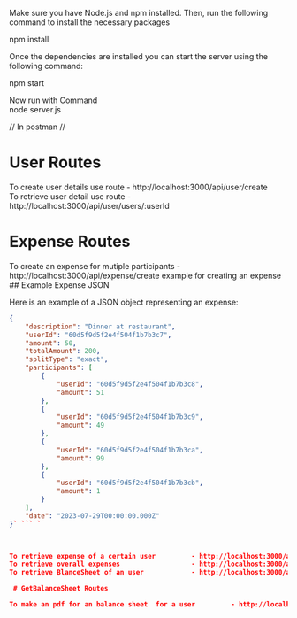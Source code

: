 Make sure you have Node.js and npm installed. Then, run the following command to install the necessary packages

npm install 


Once the dependencies are installed  you can start the server using the following command:

npm start                                             

Now run  with Command                                                                                                                    
node server.js                  

// In postman // 
 # User Routes 
To create user details use route -    http://localhost:3000/api/user/create                 
To retrieve user detail use route -  http://localhost:3000/api/user/users/:userId
 # Expense Routes 
To create an expense for mutiple participants - http://localhost:3000/api/expense/create 
   example for creating an expense                                                                                                                               
                                    ## Example Expense JSON

Here is an example of a JSON object representing an expense:

```json
{
    "description": "Dinner at restaurant",
    "userId": "60d5f9d5f2e4f504f1b7b3c7",
    "amount": 50,
    "totalAmount": 200,
    "splitType": "exact",
    "participants": [
        {
            "userId": "60d5f9d5f2e4f504f1b7b3c8",
            "amount": 51
        },
        {
            "userId": "60d5f9d5f2e4f504f1b7b3c9",
            "amount": 49
        },
        {
            "userId": "60d5f9d5f2e4f504f1b7b3ca",
            "amount": 99
        },
        {
            "userId": "60d5f9d5f2e4f504f1b7b3cb",
            "amount": 1
        }
    ],
    "date": "2023-07-29T00:00:00.000Z"
}` ``` `


                                                                                                                     
To retrieve expense of a certain user         - http://localhost:3000/api/expense/total-expenses/:userId                                      
To retrieve overall expenses                  - http://localhost:3000/api/expense/overallExpense                                                    
To retrieve BlanceSheet of an user            - http://localhost:3000/api/expense/userBalanceSheet/:userId                                                

 # GetBalanceSheet Routes 

To make an pdf for an balance sheet  for a user         - http://localhost:3000/api/balanceSheet/getBalanceSheet/:userID
